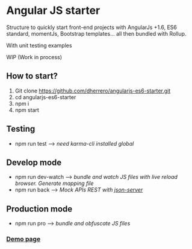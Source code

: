# Angular JS starter
Structure to quickly start front-end projects with AngularJs +1.6, ES6 standard, momentJs, Bootstrap templates... all then bundled with Rollup.

With unit testing examples

WIP (Work in process)

## How to start?
1. Git clone https://github.com/dherrero/angularjs-es6-starter.git
2. cd angularjs-es6-starter
3. npm i
4. npm start

## Testing
 - npm run test  --> *need karma-cli installed global*

## Develop mode
 - npm run dev-watch  --> *bundle and watch JS files with live reload browser. Generate mapping file*
 - npm run back  --> *Mock APIs REST with [json-server](https://github.com/typicode/json-server)*

 ## Production mode
 - npm run pro --> *bundle and obfuscate JS files*

### [Demo page](https://dherrero.github.io/angularjs-es6-starter)